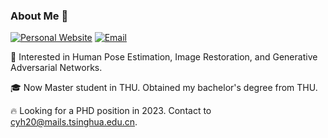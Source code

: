 ### About Me 👋
[![Personal Website](https://img.shields.io/badge/Web-YuanhaoCai-blue)](https://caiyuanhao1998.github.io)
[![Email](https://img.shields.io/badge/-cyh20@mails.tsinghua.edu.cn-RED?style=flat-square&labelColor=RED&logo=Gmail&logoColor=white&link=mailto:cyh20@mails.tsinghua.edu.cn)](mailto:cyh20@mails.tsinghua.edu.cn)

:rocket: Interested in Human Pose Estimation, Image Restoration, and Generative Adversarial Networks.


:mortar_board: Now Master student in THU. Obtained my bachelor's degree from THU.


:fire: Looking for a PHD position in 2023. Contact to cyh20@mails.tsinghua.edu.cn.
